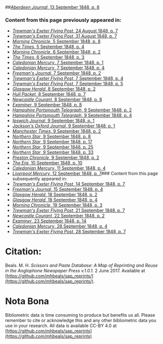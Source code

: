 ##[*Aberdeen Journal*, 13 September 1848, p. 8](https://mhbeals.github.io/sap_html/Aberdeen-Journal/Aberdeen-Journal-13-September-1848-p-8)

### Content from this page previously appeared in:
+ [*Trewman's Exeter Flying Post*, 24 August 1848, p. 7](https://mhbeals.github.io/sap_html/Trewman's-Exeter-Flying-Post/Trewman's-Exeter-Flying-Post-24-August-1848-p-7)
+ [*Trewman's Exeter Flying Post*, 31 August 1848, p. 7](https://mhbeals.github.io/sap_html/Trewman's-Exeter-Flying-Post/Trewman's-Exeter-Flying-Post-31-August-1848-p-7)
+ [*Morning Chronicle*, 5 September 1848, p. 8](https://mhbeals.github.io/sap_html/Morning-Chronicle/Morning-Chronicle-5-September-1848-p-8)
+ [*The Times*, 5 September 1848, p. 4](https://mhbeals.github.io/sap_html/The-Times/The-Times-5-September-1848-p-4)
+ [*Morning Chronicle*, 6 September 1848, p. 2](https://mhbeals.github.io/sap_html/Morning-Chronicle/Morning-Chronicle-6-September-1848-p-2)
+ [*The Times*, 6 September 1848, p. 3](https://mhbeals.github.io/sap_html/The-Times/The-Times-6-September-1848-p-3)
+ [*Caledonian Mercury*, 7 September 1848, p. 1](https://mhbeals.github.io/sap_html/Caledonian-Mercury/Caledonian-Mercury-7-September-1848-p-1)
+ [*Caledonian Mercury*, 7 September 1848, p. 4](https://mhbeals.github.io/sap_html/Caledonian-Mercury/Caledonian-Mercury-7-September-1848-p-4)
+ [*Freeman's Journal*, 7 September 1848, p. 2](https://mhbeals.github.io/sap_html/Freeman's-Journal/Freeman's-Journal-7-September-1848-p-2)
+ [*Trewman's Exeter Flying Post*, 7 September 1848, p. 4](https://mhbeals.github.io/sap_html/Trewman's-Exeter-Flying-Post/Trewman's-Exeter-Flying-Post-7-September-1848-p-4)
+ [*Trewman's Exeter Flying Post*, 7 September 1848, p. 5](https://mhbeals.github.io/sap_html/Trewman's-Exeter-Flying-Post/Trewman's-Exeter-Flying-Post-7-September-1848-p-5)
+ [*Glasgow Herald*, 8 September 1848, p. 2](https://mhbeals.github.io/sap_html/Glasgow-Herald/Glasgow-Herald-8-September-1848-p-2)
+ [*Hull Packet*, 8 September 1848, p. 7](https://mhbeals.github.io/sap_html/Hull-Packet/Hull-Packet-8-September-1848-p-7)
+ [*Newcastle Courant*, 8 September 1848, p. 8](https://mhbeals.github.io/sap_html/Newcastle-Courant/Newcastle-Courant-8-September-1848-p-8)
+ [*Examiner*, 9 September 1848, p. 8](https://mhbeals.github.io/sap_html/Examiner/Examiner-9-September-1848-p-8)
+ [*Hampshire Portsmouth Telegraph*, 9 September 1848, p. 2](https://mhbeals.github.io/sap_html/Hampshire-Portsmouth-Telegraph/Hampshire-Portsmouth-Telegraph-9-September-1848-p-2)
+ [*Hampshire Portsmouth Telegraph*, 9 September 1848, p. 4](https://mhbeals.github.io/sap_html/Hampshire-Portsmouth-Telegraph/Hampshire-Portsmouth-Telegraph-9-September-1848-p-4)
+ [*Ipswich Journal*, 9 September 1848, p. 1](https://mhbeals.github.io/sap_html/Ipswich-Journal/Ipswich-Journal-9-September-1848-p-1)
+ [*Jackson's Oxford Journal*, 9 September 1848, p. 1](https://mhbeals.github.io/sap_html/Jackson's-Oxford-Journal/Jackson's-Oxford-Journal-9-September-1848-p-1)
+ [*Manchester Times*, 9 September 1848, p. 2](https://mhbeals.github.io/sap_html/Manchester-Times/Manchester-Times-9-September-1848-p-2)
+ [*Northern Star*, 9 September 1848, p. 8](https://mhbeals.github.io/sap_html/Northern-Star/Northern-Star-9-September-1848-p-8)
+ [*Northern Star*, 9 September 1848, p. 17](https://mhbeals.github.io/sap_html/Northern-Star/Northern-Star-9-September-1848-p-17)
+ [*Northern Star*, 9 September 1848, p. 25](https://mhbeals.github.io/sap_html/Northern-Star/Northern-Star-9-September-1848-p-25)
+ [*Northern Star*, 9 September 1848, p. 33](https://mhbeals.github.io/sap_html/Northern-Star/Northern-Star-9-September-1848-p-33)
+ [*Preston Chronicle*, 9 September 1848, p. 2](https://mhbeals.github.io/sap_html/Preston-Chronicle/Preston-Chronicle-9-September-1848-p-2)
+ [*The Era*, 10 September 1848, p. 10](https://mhbeals.github.io/sap_html/The-Era/The-Era-10-September-1848-p-10)
+ [*Caledonian Mercury*, 11 September 1848, p. 4](https://mhbeals.github.io/sap_html/Caledonian-Mercury/Caledonian-Mercury-11-September-1848-p-4)
+ [*Liverpool Mercury*, 12 September 1848, p. 7](https://mhbeals.github.io/sap_html/Liverpool-Mercury/Liverpool-Mercury-12-September-1848-p-7)### Content from this page subsequently appeared in:
+ [*Trewman's Exeter Flying Post*, 14 September 1848, p. 7](https://mhbeals.github.io/sap_html/Trewman's-Exeter-Flying-Post/Trewman's-Exeter-Flying-Post-14-September-1848-p-7)
+ [*Freeman's Journal*, 15 September 1848, p. 4](https://mhbeals.github.io/sap_html/Freeman's-Journal/Freeman's-Journal-15-September-1848-p-4)
+ [*Glasgow Herald*, 18 September 1848, p. 2](https://mhbeals.github.io/sap_html/Glasgow-Herald/Glasgow-Herald-18-September-1848-p-2)
+ [*Glasgow Herald*, 18 September 1848, p. 4](https://mhbeals.github.io/sap_html/Glasgow-Herald/Glasgow-Herald-18-September-1848-p-4)
+ [*Morning Chronicle*, 19 September 1848, p. 3](https://mhbeals.github.io/sap_html/Morning-Chronicle/Morning-Chronicle-19-September-1848-p-3)
+ [*Trewman's Exeter Flying Post*, 21 September 1848, p. 7](https://mhbeals.github.io/sap_html/Trewman's-Exeter-Flying-Post/Trewman's-Exeter-Flying-Post-21-September-1848-p-7)
+ [*Newcastle Courant*, 22 September 1848, p. 2](https://mhbeals.github.io/sap_html/Newcastle-Courant/Newcastle-Courant-22-September-1848-p-2)
+ [*Examiner*, 23 September 1848, p. 14](https://mhbeals.github.io/sap_html/Examiner/Examiner-23-September-1848-p-14)
+ [*Caledonian Mercury*, 28 September 1848, p. 4](https://mhbeals.github.io/sap_html/Caledonian-Mercury/Caledonian-Mercury-28-September-1848-p-4)
+ [*Trewman's Exeter Flying Post*, 28 September 1848, p. 7](https://mhbeals.github.io/sap_html/Trewman's-Exeter-Flying-Post/Trewman's-Exeter-Flying-Post-28-September-1848-p-7)
                    
# Citation: 

Beals. M. H. *Scissors and Paste Database: A Map of Reprinting and Reuse in the Anglophone Newspaper Press v.1.0.1.* 2 June 2017. Available at [https://github.com/mhbeals/sap_reprints/](https://github.com/mhbeals/sap_reprints/). 
                    
# Nota Bona

Bibliometric data is time consuming to produce but benefits us all. Please remember to cite or acknowledge this and any other bibliometric data you use in your research. All data is available CC-BY 4.0 at [https://github.com/mhbeals/sap_reprints](https://github.com/mhbeals/sap_reprints)